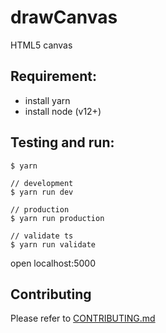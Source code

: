 # drawCanvas

HTML5 canvas

## Requirement:

- install yarn
- install node (v12+)

## Testing and run:

```
$ yarn

// development
$ yarn run dev

// production
$ yarn run production

// validate ts
$ yarn run validate
```

open localhost:5000

## Contributing

Please refer to [CONTRIBUTING.md](https://github.com/yeukfei02/drawCanvas/blob/master/CONTRIBUTING.md)

